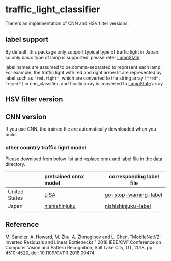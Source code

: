 # traffic_light_classifier

There's an implementation of CNN and HSV filter versions.

## label support

By default, this package only support typical type of traffic light in Japan. so only basic type of lamp is supported. please refer [LampState](https://github.com/tier4/autoware.iv/blob/master/common/msgs/autoware_perception_msgs/msg/traffic_light_recognition/LampState.msg)

label names are assumed to be comma-separated to represent each lamp.\
For example, the traffic light with red and right arrow lit are represented by label such as `"red,right"`, which are converted to the string array `["red", "right"]` in cnn_classifier, and finally array is converted to [LampState](https://github.com/tier4/autoware.iv/blob/master/common/msgs/autoware_perception_msgs/msg/traffic_light_recognition/LampState.msg) array.

## HSV filter version

## CNN version 

If you use CNN, the trained file are automatically downloaded when you build.

### other country traffic light model

Please download from below list and replace onnx and label file in the data directory.

  | | pretrained onnx model | corresponding label file |
  |:--- | :--- | --- |
  | United States| [LISA](https://drive.google.com/uc?id=1Q-pZNTUBDNWddcURARrvtz2jmTiqV5T7) | [go-stop-warning-label](https://drive.google.com/uc?id=15fxhS2zDAU0aa_cLkrhMKo_1ZY-JnWTE) |
  | Japan |[nishishinjuku](https://drive.google.com/uc?id=19M64ZAo0XNv-Ep2RDynrRipLg3YAm65e)  | [nishishinjuku-label](https://drive.google.com/uc?id=1C4XkFe-G58LcDJSVMp5xlwQniGVozgwW) |


## Reference

M. Sandler, A. Howard, M. Zhu, A. Zhmoginov and L. Chen, "MobileNetV2: Inverted Residuals and Linear Bottlenecks," 2018 IEEE/CVF Conference on Computer Vision and Pattern Recognition, Salt Lake City, UT, 2018, pp. 4510-4520, doi: 10.1109/CVPR.2018.00474.
